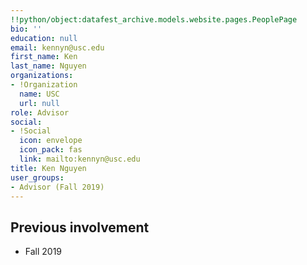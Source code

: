```yaml
---
!!python/object:datafest_archive.models.website.pages.PeoplePage
bio: ''
education: null
email: kennyn@usc.edu
first_name: Ken
last_name: Nguyen
organizations:
- !Organization
  name: USC
  url: null
role: Advisor
social:
- !Social
  icon: envelope
  icon_pack: fas
  link: mailto:kennyn@usc.edu
title: Ken Nguyen
user_groups:
- Advisor (Fall 2019)
---
```


## Previous involvement

* Fall 2019